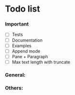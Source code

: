 # Todo list

### Important

- [ ] Tests
- [ ] Documentation
- [ ] Examples
- [ ] Append mode
- [ ] Pane + Paragraph
- [ ] Max text length with truncate

### General:

### Others:
